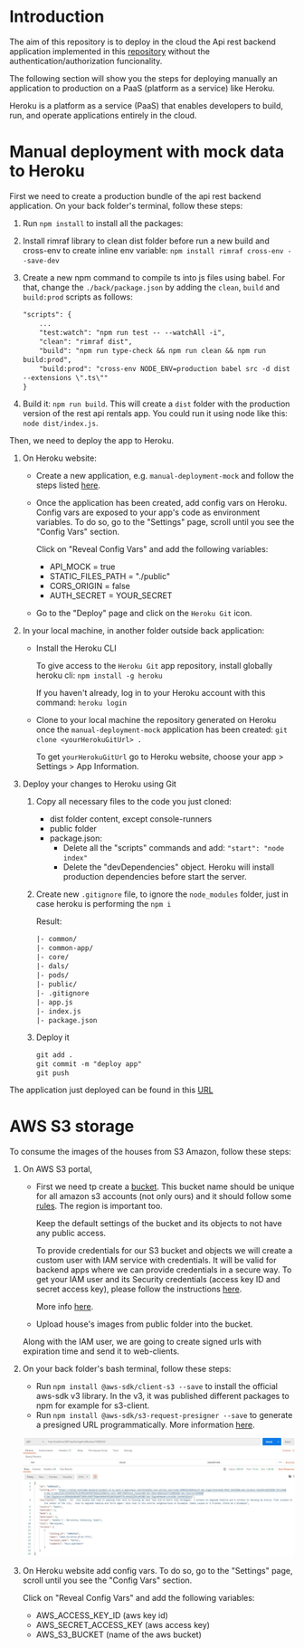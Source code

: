 # Introduction
The aim of this repository is to deploy in the cloud the Api rest backend application implemented in this [repository](https://github.com/monicacrespo/bootcamp-backend-student-rest-api-rentals) without the authentication/authorization funcionality. 

The following section will show you the steps for deploying manually an application to production on a PaaS (platform as a service) like Heroku.

Heroku is a platform as a service (PaaS) that enables developers to build, run, and operate applications entirely in the cloud.

# Manual deployment with mock data to Heroku
First we need to create a production bundle of the api rest backend application.
On your back folder's terminal, follow these steps: 

1. Run `npm install` to install all the packages:
2. Install rimraf library to clean dist folder before run a new build and cross-env to create inline env variable: `npm install rimraf cross-env --save-dev`
3. Create a new npm command to compile ts into js files using babel. For that, change the `./back/package.json` by adding the `clean`, `build` and `build:prod` scripts as follows:

    ```
    "scripts": {
        ...
        "test:watch": "npm run test -- --watchAll -i",
        "clean": "rimraf dist",
        "build": "npm run type-check && npm run clean && npm run build:prod",
        "build:prod": "cross-env NODE_ENV=production babel src -d dist --extensions \".ts\""
    }
    ```

4. Build it: `npm run build`. This will create a `dist` folder with the  production version of the rest api rentals app. You could run it using node like this: `node dist/index.js`.
	
Then, we need to deploy the app to Heroku.
1. On Heroku website:
    * Create a new application, e.g. `manual-deployment-mock` and follow the steps listed [here](https://github.com/Lemoncode/bootcamp-backend/tree/main/00-stack-documental/05-cloud/02-deploy/02-manual-heroku-deploy).

    * Once the application has been created, add config vars on Heroku. Config vars are exposed to your app's code as environment variables. To do so, go to the "Settings" page, scroll until you see the "Config Vars" section. 
    
        Click on "Reveal Config Vars" and add the following variables:
 	    - API_MOCK = true
    	- STATIC_FILES_PATH = "./public"
    	- CORS_ORIGIN = false
    	- AUTH_SECRET = YOUR_SECRET
    
    * Go to the "Deploy" page and click on the `Heroku Git` icon.

2. In your local machine, in another folder outside back application:
    * Install the Heroku CLI

        To give access to the `Heroku Git` app repository, install globally heroku cli: `npm install -g heroku`

        If you haven't already, log in to your Heroku account with this command: `heroku login`

    * Clone to your local machine the repository generated on Heroku once the `manual-deployment-mock` application has been created: `git clone <yourHerokuGitUrl> .`

        To get `yourHerokuGitUrl` go to Heroku website, choose your app > Settings > App Information.

3. Deploy your changes to Heroku using Git
    1. Copy all necessary files to the code you just cloned:
		* dist folder content, except console-runners
		* public folder
		* package.json:
            - Delete all the "scripts" commands and add: `"start": "node index"`
            - Delete the "devDependencies" object. Heroku will install production dependencies before start the server.
	
	2. Create new `.gitignore` file, to ignore the `node_modules` folder, just in case heroku is performing the `npm i`

        Result:
        ```
        |- common/
        |- common-app/
        |- core/
        |- dals/
        |- pods/
        |- public/
        |- .gitignore
        |- app.js
        |- index.js
        |- package.json
        ```
    2. Deploy it
        ```
        git add .
        git commit -m "deploy app"
        git push
        ```

The application just deployed can be found in this [URL](https://rental-manual-deployment-mock.herokuapp.com/api/listingsAndReviews)

# AWS S3 storage
To consume the images of the houses from S3 Amazon, follow these steps:
1. On AWS S3 portal, 
    * First we need tp create a [bucket](https://docs.aws.amazon.com/AmazonS3/latest/userguide/creating-bucket.html). This bucket name should be unique for all amazon s3 accounts (not only ours) and it should follow some [rules](https://docs.aws.amazon.com/AmazonS3/latest/userguide/bucketnamingrules.html). The region is important too.

        Keep the default settings of the bucket and its objects to not have any public access.
 
        To provide credentials for our S3 bucket and objects we will create a custom user with IAM service with credentials. It will be valid for backend apps where we can provide credentials in a secure way. To get your IAM user and its Security credentials (access key ID and secret access key), please follow the instructions [here](https://docs.aws.amazon.com/sdk-for-go/v1/developer-guide/setting-up.html).

        More info [here]( https://github.com/Lemoncode/bootcamp-backend/tree/main/00-stack-documental/05-cloud/01-storage/02-s3-portal).

    * Upload house's images from public folder into the bucket.

    Along with the IAM user, we are going to create signed urls with expiration time and send it to web-clients.

2. On your back folder's bash terminal, follow these steps:
    * Run `npm install @aws-sdk/client-s3 --save` to install the official aws-sdk v3 library. In the v3, it was published different packages to npm for example for s3-client.
    * Run `npm install @aws-sdk/s3-request-presigner --save` to generate a presigned URL programmatically. More information [here](https://docs.aws.amazon.com/sdk-for-go/v1/developer-guide/s3-example-presigned-urls.html).

     ![ListHouses](readme-resources/presigned_listing_url.JPG)   
 
3. On Heroku website add config vars. To do so, go to the "Settings" page, scroll until you see the "Config Vars" section. 
    
    Click on "Reveal Config Vars" and add the following variables:
    - AWS_ACCESS_KEY_ID (aws key id)
    - AWS_SECRET_ACCESS_KEY (aws access key)
    - AWS_S3_BUCKET (name of the aws bucket)